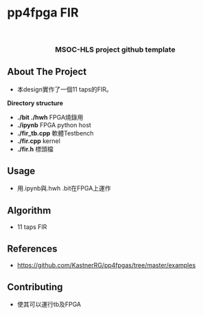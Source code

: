# pp4fpga FIR

<br />
<p align="center">

  <h3 align="center">MSOC-HLS project github template</h3>
  
</p>

<!-- ABOUT THE PROJECT -->
## About The Project
* 本design實作了一個11 taps的FIR。

**Directory structure**
* **./bit ./hwh** FPGA燒錄用
* **./ipynb** FPGA python host
* **./fir_tb.cpp** 軟體Testbench
* **./fir.cpp** kernel
* **./fir.h** 標頭檔

## Usage
* 用.ipynb與.hwh .bit在FPGA上運作

## Algorithm
* 11 taps FIR

## References
* https://github.com/KastnerRG/pp4fpgas/tree/master/examples

## Contributing
* 使其可以運行tb及FPGA


